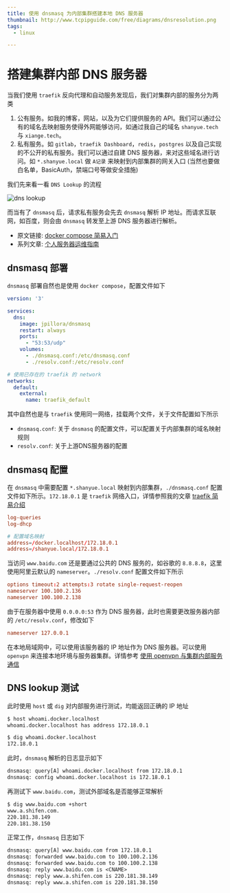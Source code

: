 ```yaml
---
title: 使用 dnsmasq 为内部集群搭建本地 DNS 服务器
thumbnail: http://www.tcpipguide.com/free/diagrams/dnsresolution.png
tags:
  - linux

---
```


# 搭建集群内部 DNS 服务器

当我们使用 `traefik` 反向代理和自动服务发现后，我们对集群内部的服务分为两类

1. 公有服务。如我的博客，网站，以及为它们提供服务的 API。我们可以通过公有的域名去映射服务使得外网能够访问，如通过我自己的域名 `shanyue.tech` 与 `xiange.tech`。
1. 私有服务。如 `gitlab`，`traefik Dashboard`，`redis`，`postgres` 以及自己实现的不公开的私有服务。我们可以通过自建 DNS 服务器，来对这些域名进行访问。如 `*.shanyue.local` 做 `A记录` 来映射到内部集群的网关入口 (当然也要做白名单，BasicAuth，禁端口号等做安全措施)

<!--more-->

我们先来看一看 `DNS Lookup` 的流程

![dns lookup](http://www.tcpipguide.com/free/diagrams/dnsresolution.png)

而当有了 `dnsmasq` 后，请求私有服务会先去 `dnsmasq` 解析 IP 地址。而请求互联网，如百度，则会由 `dnsmasq` 转发至上游 DNS 服务器进行解析。

+ 原文链接: [docker compose 简易入门](https://github.com/shfshanyue/op-note/blob/master/dnsmasq.md)
+ 系列文章: [个人服务器运维指南](https://github.com/shfshanyue/op-note)

## dnsmasq 部署

`dnsmasq` 部署自然也是使用 `docker compose`，配置文件如下

``` yaml
version: '3'

services:
  dns:
    image: jpillora/dnsmasq
    restart: always
    ports:
      - "53:53/udp"
    volumes:
      - ./dnsmasq.conf:/etc/dnsmasq.conf
      - ./resolv.conf:/etc/resolv.conf

# 使用已存在的 traefik 的 network
networks:
  default:
    external:
      name: traefik_default
```

其中自然也是与 `traefik` 使用同一网络，挂载两个文件，关于文件配置如下所示

+ `dnsmasq.conf`: 关于 `dnsmasq` 的配置文件，可以配置关于内部集群的域名映射规则
+ `resolv.conf`: 关于上游DNS服务器的配置

## dnsmasq 配置

在 `dnsmasq` 中需要配置 `*.shanyue.local` 映射到内部集群，`./dnsmasq.conf` 配置文件如下所示。`172.18.0.1` 是 `traefik` 网络入口，详情参照我的文章 [traefik 简易介绍](https://shanyue.tech/op/traefik.html)

``` conf
log-queries
log-dhcp

# 配置域名映射
address=/docker.localhost/172.18.0.1
address=/shanyue.local/172.18.0.1
```

当访问 `www.baidu.com` 还是要通过公共的 DNS 服务的，如谷歌的 `8.8.8.8`，这里使用阿里云默认的 `nameserver`。`./resolv.conf` 配置文件如下所示

``` conf
options timeout:2 attempts:3 rotate single-request-reopen
nameserver 100.100.2.136
nameserver 100.100.2.138
```

由于在服务器中使用 `0.0.0.0:53` 作为 DNS 服务器，此时也需要更改服务器内部的 `/etc/resolv.conf`，修改如下

``` conf
nameserver 127.0.0.1
```

在本地局域网中，可以使用该服务器的 IP 地址作为 DNS 服务器。可以使用 `openvpn` 来连接本地环境与服务器集群。详情参考 [使用 openvpn 与集群内部服务通信](https://shanyue.tech/op/openvpn.html)

## DNS lookup 测试

此时使用 `host` 或 `dig` 对内部服务进行测试，均能返回正确的 IP 地址

``` bash
$ host whoami.docker.localhost
whoami.docker.localhost has address 172.18.0.1

$ dig whoami.docker.localhost
172.18.0.1
```

此时，`dnsmasq` 解析的日志显示如下

``` txt
dnsmasq: query[A] whoami.docker.localhost from 172.18.0.1
dnsmasq: config whoami.docker.localhost is 172.18.0.1
```

再测试下 `www.baidu.com`，测试外部域名是否能够正常解析

``` bash
$ dig www.baidu.com +short
www.a.shifen.com.
220.181.38.149
220.181.38.150
```

正常工作，`dnsmasq` 日志如下

``` txt
dnsmasq: query[A] www.baidu.com from 172.18.0.1
dnsmasq: forwarded www.baidu.com to 100.100.2.136
dnsmasq: forwarded www.baidu.com to 100.100.2.138
dnsmasq: reply www.baidu.com is <CNAME>
dnsmasq: reply www.a.shifen.com is 220.181.38.149
dnsmasq: reply www.a.shifen.com is 220.181.38.150
```
